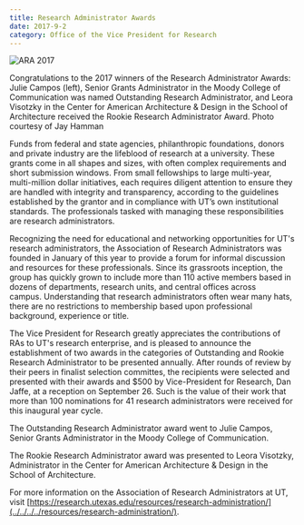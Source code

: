 ```yaml
--- 
title: Research Administrator Awards
date: 2017-9-2
category: Office of the Vice President for Research
---
```


![ARA 2017](http://research.utexas.edu/showcase/assets/js/fileman/Uploads/ARA2017.png)

Congratulations to the 2017 winners of the Research Administrator Awards: Julie Campos (left), Senior Grants Administrator in the Moody College of Communication was named Outstanding Research Administrator, and Leora Visotzky in the Center for American Architecture & Design in the School of Architecture received the Rookie Research Administrator Award. Photo courtesy of Jay Hamman

Funds from federal and state agencies, philanthropic foundations, donors and private industry are the lifeblood of research at a university. These grants come in all shapes and sizes, with often complex requirements and short submission windows. From small fellowships to large multi-year, multi-million dollar initiatives, each requires diligent attention to ensure they are handled with integrity and transparency, according to the guidelines established by the grantor and in compliance with UT’s own institutional standards. The professionals tasked with managing these responsibilities are research administrators.

Recognizing the need for educational and networking opportunities for UT's research administrators, the Association of Research Administrators was founded in January of this year to provide a forum for informal discussion and resources for these professionals. Since its grassroots inception, the group has quickly grown to include more than 110 active members based in dozens of departments, research units, and central offices across campus. Understanding that research administrators often wear many hats, there are no restrictions to membership based upon professional background, experience or title.

The Vice President for Research greatly appreciates the contributions of RAs to UT's research enterprise, and is pleased to announce the establishment of two awards in the categories of Outstanding and Rookie Research Administrator to be presented annually. After rounds of review by their peers in finalist selection committes, the recipients were selected and presented with their awards and $500 by Vice-President for Research, Dan Jaffe, at a reception on September 26. Such is the value of their work that more than 100 nominations for 41 research administrators were received for this inaugural year cycle.

The Outstanding Research Administrator award went to Julie Campos, Senior Grants Administrator in the Moody College of Communication.

The Rookie Research Administrator award was presented to Leora Visotzky, Administrator in the Center for American Architecture & Design in the School of Architecture.

For more information on the Association of Research Administrators at UT, visit [https://research.utexas.edu/resources/research-administration/](../../../../resources/research-administration/).